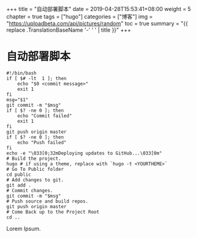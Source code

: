 +++
title = "自动部署脚本"
date = 2019-04-28T15:53:41+08:00
weight = 5
chapter = true
tags =  ["hugo"]
categories =  ["博客"]
img = "https://uploadbeta.com/api/pictures/random"
toc = true
summary = "{{ replace .TranslationBaseName '-' ' ' | title }}"
+++

# 自动部署脚本
~~~
#!/bin/bash
if [ $# -lt  1 ]; then
    echo "$0 <commit message>"
    exit 1
fi
msg="$1"
git commit -m "$msg"
if [ $? -ne 0 ]; then
    echo "Commit failed"
    exit 1
fi
git push origin master
if [ $? -ne 0 ]; then
    echo "Push failed"
fi
echo -e "\033[0;32mDeploying updates to GitHub...\033[0m"
# Build the project.
hugo # if using a theme, replace with `hugo -t <YOURTHEME>`
# Go To Public folder
cd public
# Add changes to git.
git add .
# Commit changes.
git commit -m "$msg"
# Push source and build repos.
git push origin master
# Come Back up to the Project Root
cd ..
~~~
Lorem Ipsum.
